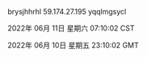 brysjhhrhl 59.174.27.195 yqqlmgsycl

2022年 06月 11日 星期六 07:10:02 CST

2022年 06月 10日 星期五 23:10:02 GMT
